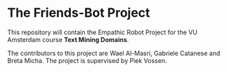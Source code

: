 # The Friends-Bot Project
This repository will contain the Empathic Robot Project for the VU Amsterdam course **Text Mining Domains**.

The contributors to this project are Wael Al-Masri, Gabriele Catanese and Breta Micha.
The project is supervised by Piek Vossen.